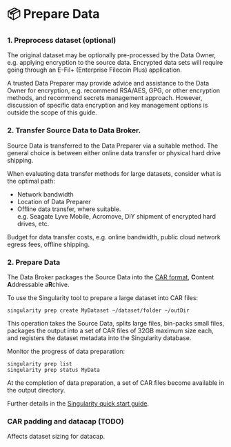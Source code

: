 # 📦 Prepare Data

### 1. Preprocess dataset (optional)

The original dataset may be optionally pre-processed by the Data Owner, e.g. applying encryption to the source data. Encrypted data sets will require going through an E-Fil+ (Enterprise Filecoin Plus) application.

A trusted Data Preparer may provide advice and assistance to the Data Owner for encryption, e.g. recommend RSA/AES, GPG, or other encryption methods, and recommend secrets management approach. However, discussion of specific data encryption and key management options is outside the scope of this guide.

### 2. Transfer Source Data to Data Broker.

Source Data is transferred to the Data Preparer via a suitable method. The general choice is between either online data transfer or physical hard drive shipping.

When evaluating data transfer methods for large datasets, consider what is the optimal path:

* Network bandwidth
* Location of Data Preparer
* Offline data transfer, where suitable.\
  e.g. Seagate Lyve Mobile, Acromove, DIY shipment of encrypted hard drives, etc.

Budget for data transfer costs, e.g. online bandwidth, public cloud network egress fees, offline shipping.

### 2. Prepare Data

The Data Broker packages the Source Data into the [CAR format](https://ipld.io/specs/transport/car/), **C**ontent **A**ddressable a**R**chive.&#x20;

To use the Singularity tool to prepare a large dataset into CAR files:

```
singularity prep create MyDataset ~/dataset/folder ~/outDir 
```

This operation takes the Source Data, splits large files, bin-packs small files, packages the output into a set of CAR files of 32GB maximum size each, and registers the dataset metadata into the Singularity database.

Monitor the progress of data preparation:

```
singularity prep list
singularity prep status MyData
```

At the completion of data preparation, a set of CAR files become available in the output directory.

Further details in the [Singularity quick start guide](https://github.com/tech-greedy/singularity/blob/main/getting-started.md). &#x20;

### CAR padding and datacap (TODO)

Affects dataset sizing for datacap.





